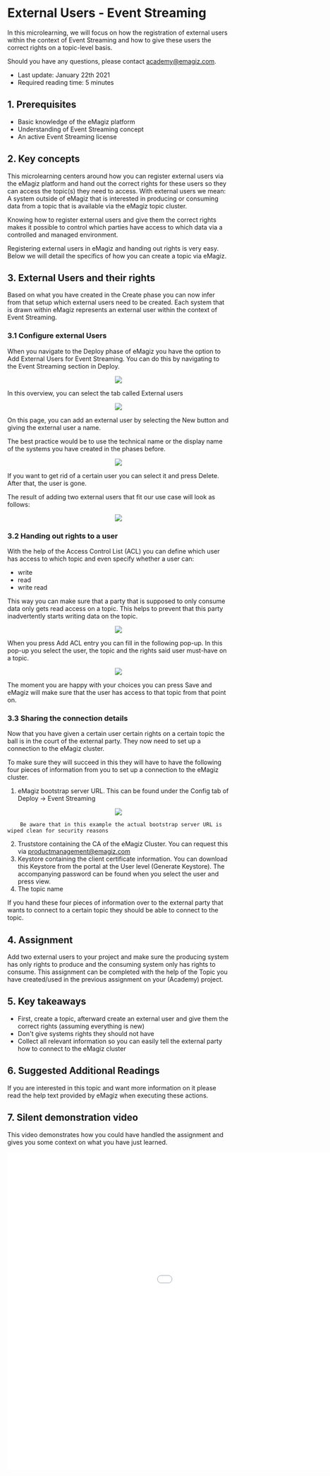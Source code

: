 # External Users - Event Streaming

In this microlearning, we will focus on how the registration of external users within the context of Event Streaming and how to give these users the correct rights on a topic-level basis.

Should you have any questions, please contact academy@emagiz.com.

- Last update: January 22th 2021
- Required reading time: 5 minutes

## 1. Prerequisites
- Basic knowledge of the eMagiz platform
- Understanding of Event Streaming concept
- An active Event Streaming license

## 2. Key concepts
This microlearning centers around how you can register external users via the eMagiz platform and hand out the correct rights for these users so they can access the topic(s) they need to access.
With external users we mean: A system outside of eMagiz that is interested in producing or consuming data from a topic that is available via the eMagiz topic cluster.

Knowing how to register external users and give them the correct rights makes it possible to control which parties have access to which data via a controlled and managed environment.

Registering external users in eMagiz and handing out rights is very easy. Below we will detail the specifics of how you can create a topic via eMagiz.

## 3. External Users and their rights

Based on what you have created in the Create phase you can now infer from that setup which external users need to be created. 
Each system that is drawn within eMagiz represents an external user within the context of Event Streaming.

### 3.1 Configure external Users

When you navigate to the Deploy phase of eMagiz you have the option to Add External Users for Event Streaming. You can do this by navigating to the Event Streaming section in Deploy.

<p align="center"><img src="../../img/microlearning/ml-create-your-topic--es-deploy-event-streaming-config.png"></p>

In this overview, you can select the tab called External users

<p align="center"><img src="../../img/microlearning/ml-external-users-es--es-deploy-event-streaming-external-users-config.png"></p>

On this page, you can add an external user by selecting the New button and giving the external user a name. 

The best practice would be to use the technical name or the display name of the systems you have created in the phases before.

<p align="center"><img src="../../img/microlearning/ml-external-users-es--es-deploy-event-streaming-external-users-config-pop-up-filled-in.png"></p>

If you want to get rid of a certain user you can select it and press Delete. After that, the user is gone.

The result of adding two external users that fit our use case will look as follows:

<p align="center"><img src="../../img/microlearning/ml-external-users-es--es-deploy-event-streaming-external-users-config-result.png"></p>

### 3.2 Handing out rights to a user

With the help of the Access Control List (ACL) you can define which user has access to which topic and even specify whether a user can:

- write
- read
- write read

This way you can make sure that a party that is supposed to only consume data only gets read access on a topic. This helps to prevent that this party inadvertently starts writing data on the topic.

<p align="center"><img src="../../img/microlearning/ml-external-users-es--es-deploy-event-streaming-acl-config.png"></p>

When you press Add ACL entry you can fill in the following pop-up. In this pop-up you select the user, the topic and the rights said user must-have on a topic.

<p align="center"><img src="../../img/microlearning/ml-external-users-es--es-deploy-event-streaming-acl-config-pop-up.png"></p>

The moment you are happy with your choices you can press Save and eMagiz will make sure that the user has access to that topic from that point on.

### 3.3 Sharing the connection details

Now that you have given a certain user certain rights on a certain topic the ball is in the court of the external party. They now need to set up a connection to the eMagiz cluster.

To make sure they will succeed in this they will have to have the following four pieces of information from you to set up a connection to the eMagiz cluster.

1. eMagiz bootstrap server URL. This can be found under the Config tab of Deploy -> Event Streaming

<p align="center"><img src="../../img/microlearning/ml-external-users-es--es-deploy-event-streaming-config-details.png"></p>

		Be aware that in this example the actual bootstrap server URL is wiped clean for security reasons
2. Truststore containing the CA of the eMagiz Cluster. You can request this via productmanagement@emagiz.com
3. Keystore containing the client certificate information. You can download this Keystore from the portal at the User level (Generate Keystore). The accompanying password can be found when you select the user and press view.
4. The topic name

If you hand these four pieces of information over to the external party that wants to connect to a certain topic they should be able to connect to the topic.

## 4. Assignment

Add two external users to your project and make sure the producing system has only rights to produce and the consuming system only has rights to consume. 
This assignment can be completed with the help of the Topic you have created/used in the previous assignment on your (Academy) project.

## 5. Key takeaways

- First, create a topic, afterward create an external user and give them the correct rights (assuming everything is new)
- Don't give systems rights they should not have
- Collect all relevant information so you can easily tell the external party how to connect to the eMagiz cluster

## 6. Suggested Additional Readings

If you are interested in this topic and want more information on it please read the help text provided by eMagiz when executing these actions.

## 7. Silent demonstration video

This video demonstrates how you could have handled the assignment and gives you some context on what you have just learned.

<iframe width="1280" height="720" src="../../vid/microlearning/microlearning-external-users-es.mp4" frameborder="0" allow="accelerometer; autoplay; clipboard-write; encrypted-media; gyroscope; picture-in-picture" allowfullscreen></iframe>